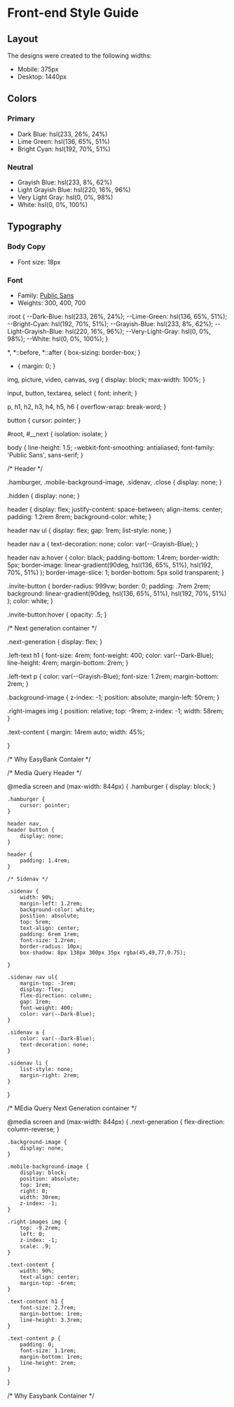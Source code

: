 # Front-end Style Guide

## Layout

The designs were created to the following widths:

- Mobile: 375px
- Desktop: 1440px

## Colors

### Primary

- Dark Blue: hsl(233, 26%, 24%)
- Lime Green: hsl(136, 65%, 51%)
- Bright Cyan: hsl(192, 70%, 51%)

### Neutral

- Grayish Blue: hsl(233, 8%, 62%)
- Light Grayish Blue: hsl(220, 16%, 96%)
- Very Light Gray: hsl(0, 0%, 98%)
- White: hsl(0, 0%, 100%)

## Typography

### Body Copy

- Font size: 18px

### Font

- Family: [Public Sans](https://fonts.google.com/specimen/Public+Sans)
- Weights: 300, 400, 700




:root {
    --Dark-Blue: hsl(233, 26%, 24%);
    --Lime-Green: hsl(136, 65%, 51%);
    --Bright-Cyan: hsl(192, 70%, 51%);
    --Grayish-Blue: hsl(233, 8%, 62%);
    --Light-Grayish-Blue: hsl(220, 16%, 96%);
    --Very-Light-Gray: hsl(0, 0%, 98%);
    --White: hsl(0, 0%, 100%);
}

*, *::before, *::after {
    box-sizing: border-box;
}

* {
    margin: 0;
}

img, picture, video, canvas, svg {
    display: block;
    max-width: 100%;
}

input, button, textarea, select {
    font: inherit;
}

p, h1, h2, h3, h4, h5, h6 {
    overflow-wrap: break-word;
}

button {
    cursor: pointer;
}

#root, #__next {
    isolation: isolate;
}

body {
    line-height: 1.5;
    -webkit-font-smoothing: antialiased;
    font-family: 'Public Sans', sans-serif;
}

/* Header */

.hamburger,
.mobile-background-image,
.sidenav,
.close {
    display: none;
}

.hidden {
    display: none;
}

header {
    display: flex;
    justify-content: space-between;
    align-items: center;
    padding: 1.2rem 8rem;
    background-color: white;
}
 
header nav ul {
    display: flex;
    gap: 1rem;
    list-style: none;
}

header nav a {
    text-decoration: none;
    color: var(--Grayish-Blue);
}

header nav a:hover {
    color: black;
    padding-bottom: 1.4rem;
    border-width: 5px;
    border-image: linear-gradient(90deg, hsl(136, 65%, 51%), hsl(192, 70%, 51%) );
    border-image-slice: 1;
    border-bottom: 5px solid transparent;
}

.invite-button {
    border-radius: 999vw;
    border: 0;
    padding: .7rem 2rem;
    background: linear-gradient(90deg, hsl(136, 65%, 51%), hsl(192, 70%, 51%) );
    color: white;
}

.invite-button:hover {
    opacity: .5;
}

/* Next generation container */

.next-generation {
    display: flex;
}

.left-text h1 {
   font-size: 4rem;
   font-weight: 400;
   color: var(--Dark-Blue);
   line-height: 4rem;
   margin-bottom: 2rem;
}

.left-text p {
    color: var(--Grayish-Blue);
    font-size: 1.2rem;
    margin-bottom: 2rem;
}

.background-image {
    z-index: -1;
    position: absolute;
    margin-left: 50rem;
}

.right-images img {
    position: relative;
    top: -9rem;
    z-index: -1;
    width: 58rem;
}

.text-content {
    margin: 14rem auto;
    width: 45%;

}

/* Why EasyBank Contaier */






/* Media Query Header */

@media screen and (max-width: 844px) {
    .hamburger {
        display: block;
    }

    .hamburger {
        cursor: pointer;
    }

    header nav,
    header button {
        display: none;
    }

    header {
        padding: 1.4rem;
    }

    /* Sidenav */

    .sidenav {
        width: 90%;
        margin-left: 1.2rem;
        background-color: white;
        position: absolute;
        top: 5rem;
        text-align: center;
        padding: 6rem 1rem;  
        font-size: 1.2rem; 
        border-radius: 10px;
        box-shadow: 8px 138px 300px 35px rgba(45,49,77,0.75);

    }

    .sidenav nav ul{
        margin-top: -3rem;
        display: flex;
        flex-direction: column;
        gap: 1rem;
        font-weight: 400;
        color: var(--Dark-Blue);
    }

    .sidenav a {
        color: var(--Dark-Blue);
        text-decoration: none;
    }

    .sidenav li {
        list-style: none;
        margin-right: 2rem;
    }
}

/* MEdia Query Next Generation container */

@media screen and (max-width: 844px) {
    .next-generation {
        flex-direction: column-reverse;
    }

    .background-image {
        display: none;
    }

    .mobile-background-image {
        display: block;
        position: absolute;
        top: 1rem;
        right: 0;
        width: 30rem;
        z-index: -1;
    }

    .right-images img {
        top: -9.2rem;
        left: 0;
        z-index: -1;
        scale: .9;
    }

    .text-content {
        width: 90%;
        text-align: center;
        margin-top: -6rem;
    }

    .text-content h1 {
        font-size: 2.7rem;
        margin-bottom: 1rem;
        line-height: 3.3rem;
    }

    .text-content p {
        padding: 0;
        font-size: 1.1rem;
        margin-bottom: 1rem;
        line-height: 2rem;
    }

}

/* Why Easybank Container */








